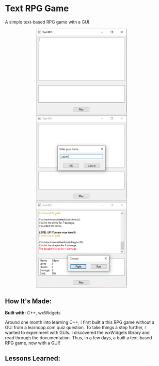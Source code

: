 # Text RPG Game
A simple text-based RPG game with a GUI.

<p align="middle">
  <img src="screenshot1.PNG" alt="GUI Design" width="300" />
  <img src="screenshot2.PNG" alt="Name Input Dialog" width="300" /> 
  <img src="screenshot3.PNG" alt="Gameplay" width="300" />
</p>

## How It's Made:

**Built with:** C++, wxWidgets

Around one month into learning C++, I first built a this RPG game without a GUI from a learncpp.com quiz question. To take things a step further, I 
wanted to experiment with GUIs. I discovered the wxWidgets library and read through the documentation. Thus, in a few days, a built a text-based RPG game, now with a GUI!

## Lessons Learned:


